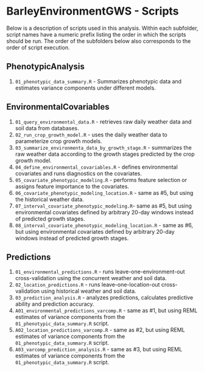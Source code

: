 
<!-- README.md is generated from README.Rmd. Please edit that file -->

# BarleyEnvironmentGWS - Scripts

Below is a description of scripts used in this analysis. Within each
subfolder, script names have a numeric prefix listing the order in which
the scripts should be run. The order of the subfolders below also
corresponds to the order of script execution.

## PhenotypicAnalysis

1.  `01_phenotypic_data_summary.R` - Summarizes phenotypic data and
    estimates variance components under different models.

## EnvironmentalCovariables

1.  `01_query_environmental_data.R` - retrieves raw daily weather data
    and soil data from databases.
2.  `02_run_crop_growth_model.R` - uses the daily weather data to
    parameterize crop growth models.
3.  `03_summarize_environmenta_data_by_growth_stage.R` - summarizes the
    raw weather data according to the growth stages predicted by the
    crop growth model.
4.  `04_define_environmental_covariables.R` - defines environmental
    covariates and runs diagnostics on the covariates.
5.  `05_covariate_phenotypic_modeling.R` - performs feature selection or
    assigns feature importance to the covariates.
6.  `06_covariate_phenotypic_modeling_location.R` - same as \#5, but
    using the historical weather data.
7.  `07_interval_covariate_phenotypic_modeling.R`- same as \#5, but
    using environmental covariates defined by arbitrary 20-day windows
    instead of predicted growth stages.
8.  `08_interval_covariate_phenotypic_modeling_location.R` - same as
    \#6, but using environmental covariates defined by arbitrary 20-day
    windows instead of predicted growth stages.

## Predictions

1.  `01_environmental_predictions.R` - runs leave-one-environment-out
    cross-validation using the concurrent weather and soil data.
2.  `02_location_predictions.R` - runs leave-one-location-out
    cross-validation using historical weather and soil data.
3.  `03_prediction_analysis.R` - analyzes predictions, calculates
    predictive ability and prediction accuracy.
4.  `A01_environmental_predictions_varcomp.R` - same as \#1, but using
    REML estimates of variance components from the
    `01_phenotypic_data_summary.R` script.
5.  `A02_location_predictions_varcomp.R` - same as \#2, but using REML
    estimates of variance components from the
    `01_phenotypic_data_summary.R` script.
6.  `A03_varcomp_prediction_analysis.R` - same as \#3, but using REML
    estimates of variance components from the
    `01_phenotypic_data_summary.R` script.
